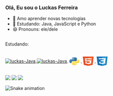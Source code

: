 ### Olá, Eu sou o Luckas Ferreira

- 💬 Amo aprender novas tecnologias
- 🌱 Estudando: Java, JavaScript e Python
- 😄 Pronouns: ele/dele

##
Estudando:
<div style="display: inline_block"><br>
            <a href="https://github.com/Luckas-Ferreira">
            <img align="center" alt="luckas-Java" height="30" width="40" src="https://cdn.jsdelivr.net/gh/devicons/devicon/icons/java/java-original.svg" />
            <img align="center" alt="luckas-Java" height="30" width="40" src="https://cdn.jsdelivr.net/gh/devicons/devicon/icons/javascript/javascript-original.svg" />
            <img align="center" alt="Luckas-Python" height="30" width="40" src="https://raw.githubusercontent.com/devicons/devicon/master/icons/python/python-original.svg">
            <img align="center" alt="Luckas-HTML" height="30" width="40" src="https://raw.githubusercontent.com/devicons/devicon/master/icons/html5/html5-original.svg">
            <img align="center" alt="Luckas-CSS" height="30" width="40" src="https://raw.githubusercontent.com/devicons/devicon/master/icons/css3/css3-original.svg">
            </a>
</div>

##

<div> 
  <a href="https://instagram.com/luckas_.ferreira" target="_blank"><img src="https://img.shields.io/badge/-Instagram-%23E4405F?style=for-the-badge&logo=instagram&logoColor=white" target="_blank"></a>
  <a href = "mailto:lucas.ferreira2@arapiraca.ufal.br"><img src="https://img.shields.io/badge/-Gmail-%23333?style=for-the-badge&logo=gmail&logoColor=white" target="_blank"></a>
  <a target"_blank" href="https://www.linkedin.com/in/luckas-ferreira-49a7a219b/" target="_blank"><img src="https://img.shields.io/badge/-LinkedIn-%230077B5?style=for-the-badge&logo=linkedin&logoColor=white" target="_blank"></a> 
 
  ![Snake animation](https://github.com/luckas-ferreira/luckas-ferreira/blob/output/github-contribution-grid-snake.svg)
</div>
